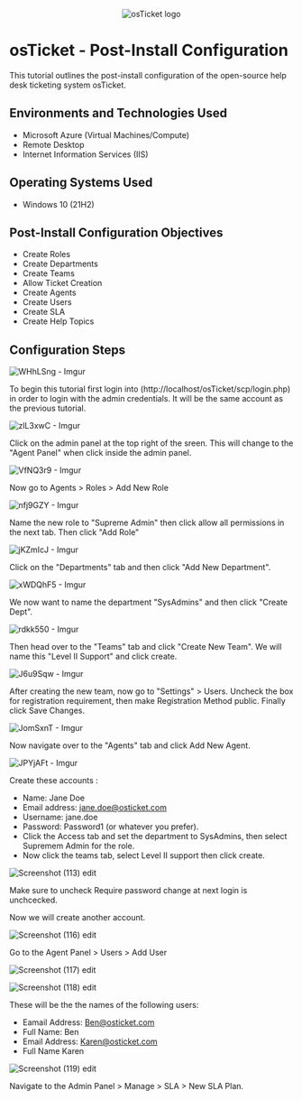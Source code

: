 <p align="center">
<img src="https://i.imgur.com/Clzj7Xs.png" alt="osTicket logo"/>
</p>

<h1>osTicket - Post-Install Configuration</h1>
This tutorial outlines the post-install configuration of the open-source help desk ticketing system osTicket.<br />



<h2>Environments and Technologies Used</h2>

- Microsoft Azure (Virtual Machines/Compute)
- Remote Desktop
- Internet Information Services (IIS)

<h2>Operating Systems Used </h2>

- Windows 10</b> (21H2)

<h2>Post-Install Configuration Objectives</h2>

- Create Roles
- Create Departments
- Create Teams
- Allow Ticket Creation
- Create Agents
- Create Users
- Create SLA
- Create Help Topics


<h2>Configuration Steps</h2>

![WHhLSng - Imgur](https://github.com/Brentgriffith95/post-install-config/assets/150200843/d42f29bc-0449-44da-aca7-707aa4658d99)

To begin this tutorial first login into (http://localhost/osTicket/scp/login.php) in order to login with the admin credentials. It will be the same account as the previous tutorial.


![zlL3xwC - Imgur](https://github.com/Brentgriffith95/post-install-config/assets/150200843/86a413df-cec4-4a41-a179-1330a71e210a)

Click on the admin panel at the top right of the sreen. This will change to the "Agent Panel" when click inside the admin panel.


![VfNQ3r9 - Imgur](https://github.com/Brentgriffith95/post-install-config/assets/150200843/b754992a-0a9d-4b81-abd9-1a6980e5a60b)

Now go to Agents > Roles > Add New Role


![nfj9GZY - Imgur](https://github.com/Brentgriffith95/post-install-config/assets/150200843/4003d9ac-becc-4bc9-84fa-c5c86492f66b)

Name the new role to "Supreme Admin" then click allow all permissions in the next tab. Then click "Add Role"






![jKZmIcJ - Imgur](https://github.com/Brentgriffith95/post-install-config/assets/150200843/22948b85-aade-4cf3-b6e8-7dee27305356)

Click on the "Departments" tab and then click "Add New Department".


![xWDQhF5 - Imgur](https://github.com/Brentgriffith95/post-install-config/assets/150200843/4db23483-1133-43a9-a48d-ec9f62df1710)

We now want to name the department "SysAdmins" and then click "Create Dept".


![rdkk550 - Imgur](https://github.com/Brentgriffith95/post-install-config/assets/150200843/526ced2d-f411-44f0-bcb4-26fe8a88695f)

Then head over to the "Teams" tab and click "Create New Team". We will name this "Level II Support" and click create.




![J6u9Sqw - Imgur](https://github.com/Brentgriffith95/post-install-config/assets/150200843/f585180c-d4b9-4234-b6d5-8d5a2e8450a2)

After creating the new team, now go to "Settings" > Users. Uncheck the box for registration requirement, then make Registration Method public. Finally click Save Changes.




![JomSxnT - Imgur](https://github.com/Brentgriffith95/post-install-config/assets/150200843/9bb2c1f6-b6da-4ad7-bd6c-2b4c1f58f7b2)

Now navigate over to the "Agents" tab and click Add New Agent.




![JPYjAFt - Imgur](https://github.com/Brentgriffith95/post-install-config/assets/150200843/57e9c327-eac1-4a8a-a560-5ef5639164a2)

Create these accounts : 
- Name: Jane Doe
- Email address: jane.doe@osticket.com
- Username: jane.doe
- Password: Password1 (or whatever you prefer).
- Click the Access tab and set the department to SysAdmins, then select Supremem Admin for the role.
- Now click the teams tab, select Level II support then click create.



![Screenshot (113) edit](https://github.com/Brentgriffith95/post-install-config/assets/150200843/e3920639-4c9e-4782-8cb7-72f1347c663f)

Make sure to uncheck Require password change at next login is unchcecked.

Now we will create another account.


![Screenshot (116) edit](https://github.com/Brentgriffith95/post-install-config/assets/150200843/3ff0d1f2-47b0-4a18-a308-736585fa7126)

Go to the Agent Panel > Users > Add User





![Screenshot (117) edit](https://github.com/Brentgriffith95/post-install-config/assets/150200843/43a4dbe6-873a-496e-a144-7a036b3fa181)



![Screenshot (118) edit](https://github.com/Brentgriffith95/post-install-config/assets/150200843/d547d0f8-e718-4646-bc46-43caa4f9550c)

These will be the the names of the following users:

- Eamail Address: Ben@osticket.com
- Full Name: Ben
- Email Address: Karen@osticket.com
- Full Name Karen


![Screenshot (119) edit](https://github.com/Brentgriffith95/post-install-config/assets/150200843/73bb5e64-ff09-4def-9b6b-9402d7d3c587)

Navigate to the Admin Panel > Manage > SLA > New SLA Plan.


